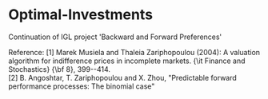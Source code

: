 # Optimal-Investments
Continuation of IGL project 'Backward and Forward Preferences'

Reference:
[1] Marek Musiela and Thaleia Zariphopoulou (2004): A valuation algorithm for indifference prices in incomplete markets. {\it Finance and Stochastics} {\bf 8}, 399--414.   
[2] B. Angoshtar, T. Zariphopoulou and X. Zhou, "Predictable forward performance processes: The binomial case"
